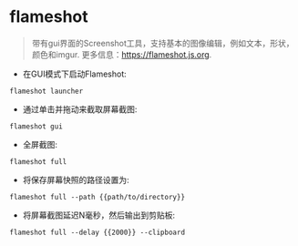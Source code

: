 # flameshot

> 带有gui界面的Screenshot工具，支持基本的图像编辑，例如文本，形状，颜色和imgur.
> 更多信息：<https://flameshot.js.org>.

- 在GUI模式下启动Flameshot:

`flameshot launcher`

- 通过单击并拖动来截取屏幕截图:

`flameshot gui`

- 全屏截图:

`flameshot full`

- 将保存屏幕快照的路径设置为:

`flameshot full --path {{path/to/directory}}`

- 将屏幕截图延迟N毫秒，然后输出到剪贴板:

`flameshot full --delay {{2000}} --clipboard`

